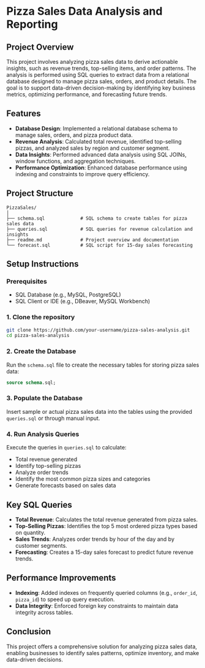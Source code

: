 
# Pizza Sales Data Analysis and Reporting

## Project Overview

This project involves analyzing pizza sales data to derive actionable insights, such as revenue trends, top-selling items, and order patterns. The analysis is performed using SQL queries to extract data from a relational database designed to manage pizza sales, orders, and product details. The goal is to support data-driven decision-making by identifying key business metrics, optimizing performance, and forecasting future trends.

## Features

- **Database Design**: Implemented a relational database schema to manage sales, orders, and pizza product data.
- **Revenue Analysis**: Calculated total revenue, identified top-selling pizzas, and analyzed sales by region and customer segment.
- **Data Insights**: Performed advanced data analysis using SQL JOINs, window functions, and aggregation techniques.
- **Performance Optimization**: Enhanced database performance using indexing and constraints to improve query efficiency.

## Project Structure

```plaintext
PizzaSales/
│
├── schema.sql             # SQL schema to create tables for pizza sales data
├── queries.sql            # SQL queries for revenue calculation and insights
├── readme.md              # Project overview and documentation
└── forecast.sql           # SQL script for 15-day sales forecasting
```

## Setup Instructions

### Prerequisites

- SQL Database (e.g., MySQL, PostgreSQL)
- SQL Client or IDE (e.g., DBeaver, MySQL Workbench)

### 1. Clone the repository
```bash
git clone https://github.com/your-username/pizza-sales-analysis.git
cd pizza-sales-analysis
```

### 2. Create the Database
Run the `schema.sql` file to create the necessary tables for storing pizza sales data:
```sql
source schema.sql;
```

### 3. Populate the Database
Insert sample or actual pizza sales data into the tables using the provided `queries.sql` or through manual input.

### 4. Run Analysis Queries
Execute the queries in `queries.sql` to calculate:
- Total revenue generated
- Identify top-selling pizzas
- Analyze order trends
- Identify the most common pizza sizes and categories
- Generate forecasts based on sales data

## Key SQL Queries

- **Total Revenue**: Calculates the total revenue generated from pizza sales.
- **Top-Selling Pizzas**: Identifies the top 5 most ordered pizza types based on quantity.
- **Sales Trends**: Analyzes order trends by hour of the day and by customer segments.
- **Forecasting**: Creates a 15-day sales forecast to predict future revenue trends.

## Performance Improvements

- **Indexing**: Added indexes on frequently queried columns (e.g., `order_id`, `pizza_id`) to speed up query execution.
- **Data Integrity**: Enforced foreign key constraints to maintain data integrity across tables.

## Conclusion

This project offers a comprehensive solution for analyzing pizza sales data, enabling businesses to identify sales patterns, optimize inventory, and make data-driven decisions.
